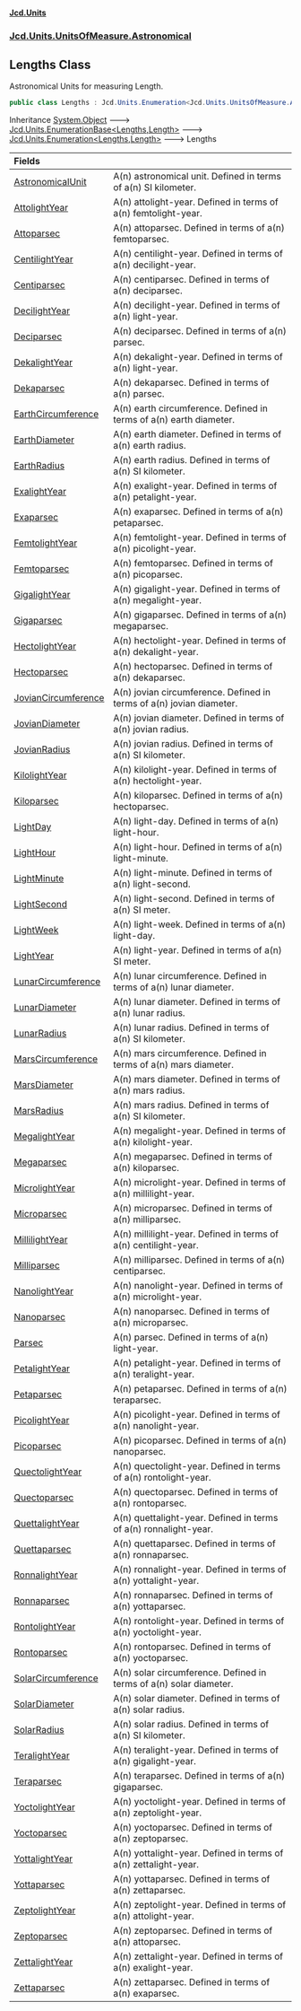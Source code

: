 #### [Jcd.Units](index.md 'index')
### [Jcd.Units.UnitsOfMeasure.Astronomical](Jcd.Units.UnitsOfMeasure.Astronomical.md 'Jcd.Units.UnitsOfMeasure.Astronomical')

## Lengths Class

Astronomical Units for measuring Length.

```csharp
public class Lengths : Jcd.Units.Enumeration<Jcd.Units.UnitsOfMeasure.Astronomical.Lengths, Jcd.Units.UnitTypes.Length>
```

Inheritance [System.Object](https://docs.microsoft.com/en-us/dotnet/api/System.Object 'System.Object') &#129106; [Jcd.Units.EnumerationBase&lt;](Jcd.Units.EnumerationBase_TEnumeration,T_.md 'Jcd.Units.EnumerationBase<TEnumeration,T>')[Lengths](Jcd.Units.UnitsOfMeasure.Astronomical.Lengths.md 'Jcd.Units.UnitsOfMeasure.Astronomical.Lengths')[,](Jcd.Units.EnumerationBase_TEnumeration,T_.md 'Jcd.Units.EnumerationBase<TEnumeration,T>')[Length](Jcd.Units.UnitTypes.Length.md 'Jcd.Units.UnitTypes.Length')[&gt;](Jcd.Units.EnumerationBase_TEnumeration,T_.md 'Jcd.Units.EnumerationBase<TEnumeration,T>') &#129106; [Jcd.Units.Enumeration&lt;](Jcd.Units.Enumeration_TEnumeration,T_.md 'Jcd.Units.Enumeration<TEnumeration,T>')[Lengths](Jcd.Units.UnitsOfMeasure.Astronomical.Lengths.md 'Jcd.Units.UnitsOfMeasure.Astronomical.Lengths')[,](Jcd.Units.Enumeration_TEnumeration,T_.md 'Jcd.Units.Enumeration<TEnumeration,T>')[Length](Jcd.Units.UnitTypes.Length.md 'Jcd.Units.UnitTypes.Length')[&gt;](Jcd.Units.Enumeration_TEnumeration,T_.md 'Jcd.Units.Enumeration<TEnumeration,T>') &#129106; Lengths

| Fields | |
| :--- | :--- |
| [AstronomicalUnit](Jcd.Units.UnitsOfMeasure.Astronomical.Lengths.AstronomicalUnit.md 'Jcd.Units.UnitsOfMeasure.Astronomical.Lengths.AstronomicalUnit') | A(n) astronomical unit. Defined in terms of a(n) SI kilometer. |
| [AttolightYear](Jcd.Units.UnitsOfMeasure.Astronomical.Lengths.AttolightYear.md 'Jcd.Units.UnitsOfMeasure.Astronomical.Lengths.AttolightYear') | A(n) attolight-year. Defined in terms of a(n) femtolight-year. |
| [Attoparsec](Jcd.Units.UnitsOfMeasure.Astronomical.Lengths.Attoparsec.md 'Jcd.Units.UnitsOfMeasure.Astronomical.Lengths.Attoparsec') | A(n) attoparsec. Defined in terms of a(n) femtoparsec. |
| [CentilightYear](Jcd.Units.UnitsOfMeasure.Astronomical.Lengths.CentilightYear.md 'Jcd.Units.UnitsOfMeasure.Astronomical.Lengths.CentilightYear') | A(n) centilight-year. Defined in terms of a(n) decilight-year. |
| [Centiparsec](Jcd.Units.UnitsOfMeasure.Astronomical.Lengths.Centiparsec.md 'Jcd.Units.UnitsOfMeasure.Astronomical.Lengths.Centiparsec') | A(n) centiparsec. Defined in terms of a(n) deciparsec. |
| [DecilightYear](Jcd.Units.UnitsOfMeasure.Astronomical.Lengths.DecilightYear.md 'Jcd.Units.UnitsOfMeasure.Astronomical.Lengths.DecilightYear') | A(n) decilight-year. Defined in terms of a(n) light-year. |
| [Deciparsec](Jcd.Units.UnitsOfMeasure.Astronomical.Lengths.Deciparsec.md 'Jcd.Units.UnitsOfMeasure.Astronomical.Lengths.Deciparsec') | A(n) deciparsec. Defined in terms of a(n) parsec. |
| [DekalightYear](Jcd.Units.UnitsOfMeasure.Astronomical.Lengths.DekalightYear.md 'Jcd.Units.UnitsOfMeasure.Astronomical.Lengths.DekalightYear') | A(n) dekalight-year. Defined in terms of a(n) light-year. |
| [Dekaparsec](Jcd.Units.UnitsOfMeasure.Astronomical.Lengths.Dekaparsec.md 'Jcd.Units.UnitsOfMeasure.Astronomical.Lengths.Dekaparsec') | A(n) dekaparsec. Defined in terms of a(n) parsec. |
| [EarthCircumference](Jcd.Units.UnitsOfMeasure.Astronomical.Lengths.EarthCircumference.md 'Jcd.Units.UnitsOfMeasure.Astronomical.Lengths.EarthCircumference') | A(n) earth circumference. Defined in terms of a(n) earth diameter. |
| [EarthDiameter](Jcd.Units.UnitsOfMeasure.Astronomical.Lengths.EarthDiameter.md 'Jcd.Units.UnitsOfMeasure.Astronomical.Lengths.EarthDiameter') | A(n) earth diameter. Defined in terms of a(n) earth radius. |
| [EarthRadius](Jcd.Units.UnitsOfMeasure.Astronomical.Lengths.EarthRadius.md 'Jcd.Units.UnitsOfMeasure.Astronomical.Lengths.EarthRadius') | A(n) earth radius. Defined in terms of a(n) SI kilometer. |
| [ExalightYear](Jcd.Units.UnitsOfMeasure.Astronomical.Lengths.ExalightYear.md 'Jcd.Units.UnitsOfMeasure.Astronomical.Lengths.ExalightYear') | A(n) exalight-year. Defined in terms of a(n) petalight-year. |
| [Exaparsec](Jcd.Units.UnitsOfMeasure.Astronomical.Lengths.Exaparsec.md 'Jcd.Units.UnitsOfMeasure.Astronomical.Lengths.Exaparsec') | A(n) exaparsec. Defined in terms of a(n) petaparsec. |
| [FemtolightYear](Jcd.Units.UnitsOfMeasure.Astronomical.Lengths.FemtolightYear.md 'Jcd.Units.UnitsOfMeasure.Astronomical.Lengths.FemtolightYear') | A(n) femtolight-year. Defined in terms of a(n) picolight-year. |
| [Femtoparsec](Jcd.Units.UnitsOfMeasure.Astronomical.Lengths.Femtoparsec.md 'Jcd.Units.UnitsOfMeasure.Astronomical.Lengths.Femtoparsec') | A(n) femtoparsec. Defined in terms of a(n) picoparsec. |
| [GigalightYear](Jcd.Units.UnitsOfMeasure.Astronomical.Lengths.GigalightYear.md 'Jcd.Units.UnitsOfMeasure.Astronomical.Lengths.GigalightYear') | A(n) gigalight-year. Defined in terms of a(n) megalight-year. |
| [Gigaparsec](Jcd.Units.UnitsOfMeasure.Astronomical.Lengths.Gigaparsec.md 'Jcd.Units.UnitsOfMeasure.Astronomical.Lengths.Gigaparsec') | A(n) gigaparsec. Defined in terms of a(n) megaparsec. |
| [HectolightYear](Jcd.Units.UnitsOfMeasure.Astronomical.Lengths.HectolightYear.md 'Jcd.Units.UnitsOfMeasure.Astronomical.Lengths.HectolightYear') | A(n) hectolight-year. Defined in terms of a(n) dekalight-year. |
| [Hectoparsec](Jcd.Units.UnitsOfMeasure.Astronomical.Lengths.Hectoparsec.md 'Jcd.Units.UnitsOfMeasure.Astronomical.Lengths.Hectoparsec') | A(n) hectoparsec. Defined in terms of a(n) dekaparsec. |
| [JovianCircumference](Jcd.Units.UnitsOfMeasure.Astronomical.Lengths.JovianCircumference.md 'Jcd.Units.UnitsOfMeasure.Astronomical.Lengths.JovianCircumference') | A(n) jovian circumference. Defined in terms of a(n) jovian diameter. |
| [JovianDiameter](Jcd.Units.UnitsOfMeasure.Astronomical.Lengths.JovianDiameter.md 'Jcd.Units.UnitsOfMeasure.Astronomical.Lengths.JovianDiameter') | A(n) jovian diameter. Defined in terms of a(n) jovian radius. |
| [JovianRadius](Jcd.Units.UnitsOfMeasure.Astronomical.Lengths.JovianRadius.md 'Jcd.Units.UnitsOfMeasure.Astronomical.Lengths.JovianRadius') | A(n) jovian radius. Defined in terms of a(n) SI kilometer. |
| [KilolightYear](Jcd.Units.UnitsOfMeasure.Astronomical.Lengths.KilolightYear.md 'Jcd.Units.UnitsOfMeasure.Astronomical.Lengths.KilolightYear') | A(n) kilolight-year. Defined in terms of a(n) hectolight-year. |
| [Kiloparsec](Jcd.Units.UnitsOfMeasure.Astronomical.Lengths.Kiloparsec.md 'Jcd.Units.UnitsOfMeasure.Astronomical.Lengths.Kiloparsec') | A(n) kiloparsec. Defined in terms of a(n) hectoparsec. |
| [LightDay](Jcd.Units.UnitsOfMeasure.Astronomical.Lengths.LightDay.md 'Jcd.Units.UnitsOfMeasure.Astronomical.Lengths.LightDay') | A(n) light-day. Defined in terms of a(n) light-hour. |
| [LightHour](Jcd.Units.UnitsOfMeasure.Astronomical.Lengths.LightHour.md 'Jcd.Units.UnitsOfMeasure.Astronomical.Lengths.LightHour') | A(n) light-hour. Defined in terms of a(n) light-minute. |
| [LightMinute](Jcd.Units.UnitsOfMeasure.Astronomical.Lengths.LightMinute.md 'Jcd.Units.UnitsOfMeasure.Astronomical.Lengths.LightMinute') | A(n) light-minute. Defined in terms of a(n) light-second. |
| [LightSecond](Jcd.Units.UnitsOfMeasure.Astronomical.Lengths.LightSecond.md 'Jcd.Units.UnitsOfMeasure.Astronomical.Lengths.LightSecond') | A(n) light-second. Defined in terms of a(n) SI meter. |
| [LightWeek](Jcd.Units.UnitsOfMeasure.Astronomical.Lengths.LightWeek.md 'Jcd.Units.UnitsOfMeasure.Astronomical.Lengths.LightWeek') | A(n) light-week. Defined in terms of a(n) light-day. |
| [LightYear](Jcd.Units.UnitsOfMeasure.Astronomical.Lengths.LightYear.md 'Jcd.Units.UnitsOfMeasure.Astronomical.Lengths.LightYear') | A(n) light-year. Defined in terms of a(n) SI meter. |
| [LunarCircumference](Jcd.Units.UnitsOfMeasure.Astronomical.Lengths.LunarCircumference.md 'Jcd.Units.UnitsOfMeasure.Astronomical.Lengths.LunarCircumference') | A(n) lunar circumference. Defined in terms of a(n) lunar diameter. |
| [LunarDiameter](Jcd.Units.UnitsOfMeasure.Astronomical.Lengths.LunarDiameter.md 'Jcd.Units.UnitsOfMeasure.Astronomical.Lengths.LunarDiameter') | A(n) lunar diameter. Defined in terms of a(n) lunar radius. |
| [LunarRadius](Jcd.Units.UnitsOfMeasure.Astronomical.Lengths.LunarRadius.md 'Jcd.Units.UnitsOfMeasure.Astronomical.Lengths.LunarRadius') | A(n) lunar radius. Defined in terms of a(n) SI kilometer. |
| [MarsCircumference](Jcd.Units.UnitsOfMeasure.Astronomical.Lengths.MarsCircumference.md 'Jcd.Units.UnitsOfMeasure.Astronomical.Lengths.MarsCircumference') | A(n) mars circumference. Defined in terms of a(n) mars diameter. |
| [MarsDiameter](Jcd.Units.UnitsOfMeasure.Astronomical.Lengths.MarsDiameter.md 'Jcd.Units.UnitsOfMeasure.Astronomical.Lengths.MarsDiameter') | A(n) mars diameter. Defined in terms of a(n) mars radius. |
| [MarsRadius](Jcd.Units.UnitsOfMeasure.Astronomical.Lengths.MarsRadius.md 'Jcd.Units.UnitsOfMeasure.Astronomical.Lengths.MarsRadius') | A(n) mars radius. Defined in terms of a(n) SI kilometer. |
| [MegalightYear](Jcd.Units.UnitsOfMeasure.Astronomical.Lengths.MegalightYear.md 'Jcd.Units.UnitsOfMeasure.Astronomical.Lengths.MegalightYear') | A(n) megalight-year. Defined in terms of a(n) kilolight-year. |
| [Megaparsec](Jcd.Units.UnitsOfMeasure.Astronomical.Lengths.Megaparsec.md 'Jcd.Units.UnitsOfMeasure.Astronomical.Lengths.Megaparsec') | A(n) megaparsec. Defined in terms of a(n) kiloparsec. |
| [MicrolightYear](Jcd.Units.UnitsOfMeasure.Astronomical.Lengths.MicrolightYear.md 'Jcd.Units.UnitsOfMeasure.Astronomical.Lengths.MicrolightYear') | A(n) microlight-year. Defined in terms of a(n) millilight-year. |
| [Microparsec](Jcd.Units.UnitsOfMeasure.Astronomical.Lengths.Microparsec.md 'Jcd.Units.UnitsOfMeasure.Astronomical.Lengths.Microparsec') | A(n) microparsec. Defined in terms of a(n) milliparsec. |
| [MillilightYear](Jcd.Units.UnitsOfMeasure.Astronomical.Lengths.MillilightYear.md 'Jcd.Units.UnitsOfMeasure.Astronomical.Lengths.MillilightYear') | A(n) millilight-year. Defined in terms of a(n) centilight-year. |
| [Milliparsec](Jcd.Units.UnitsOfMeasure.Astronomical.Lengths.Milliparsec.md 'Jcd.Units.UnitsOfMeasure.Astronomical.Lengths.Milliparsec') | A(n) milliparsec. Defined in terms of a(n) centiparsec. |
| [NanolightYear](Jcd.Units.UnitsOfMeasure.Astronomical.Lengths.NanolightYear.md 'Jcd.Units.UnitsOfMeasure.Astronomical.Lengths.NanolightYear') | A(n) nanolight-year. Defined in terms of a(n) microlight-year. |
| [Nanoparsec](Jcd.Units.UnitsOfMeasure.Astronomical.Lengths.Nanoparsec.md 'Jcd.Units.UnitsOfMeasure.Astronomical.Lengths.Nanoparsec') | A(n) nanoparsec. Defined in terms of a(n) microparsec. |
| [Parsec](Jcd.Units.UnitsOfMeasure.Astronomical.Lengths.Parsec.md 'Jcd.Units.UnitsOfMeasure.Astronomical.Lengths.Parsec') | A(n) parsec. Defined in terms of a(n) light-year. |
| [PetalightYear](Jcd.Units.UnitsOfMeasure.Astronomical.Lengths.PetalightYear.md 'Jcd.Units.UnitsOfMeasure.Astronomical.Lengths.PetalightYear') | A(n) petalight-year. Defined in terms of a(n) teralight-year. |
| [Petaparsec](Jcd.Units.UnitsOfMeasure.Astronomical.Lengths.Petaparsec.md 'Jcd.Units.UnitsOfMeasure.Astronomical.Lengths.Petaparsec') | A(n) petaparsec. Defined in terms of a(n) teraparsec. |
| [PicolightYear](Jcd.Units.UnitsOfMeasure.Astronomical.Lengths.PicolightYear.md 'Jcd.Units.UnitsOfMeasure.Astronomical.Lengths.PicolightYear') | A(n) picolight-year. Defined in terms of a(n) nanolight-year. |
| [Picoparsec](Jcd.Units.UnitsOfMeasure.Astronomical.Lengths.Picoparsec.md 'Jcd.Units.UnitsOfMeasure.Astronomical.Lengths.Picoparsec') | A(n) picoparsec. Defined in terms of a(n) nanoparsec. |
| [QuectolightYear](Jcd.Units.UnitsOfMeasure.Astronomical.Lengths.QuectolightYear.md 'Jcd.Units.UnitsOfMeasure.Astronomical.Lengths.QuectolightYear') | A(n) quectolight-year. Defined in terms of a(n) rontolight-year. |
| [Quectoparsec](Jcd.Units.UnitsOfMeasure.Astronomical.Lengths.Quectoparsec.md 'Jcd.Units.UnitsOfMeasure.Astronomical.Lengths.Quectoparsec') | A(n) quectoparsec. Defined in terms of a(n) rontoparsec. |
| [QuettalightYear](Jcd.Units.UnitsOfMeasure.Astronomical.Lengths.QuettalightYear.md 'Jcd.Units.UnitsOfMeasure.Astronomical.Lengths.QuettalightYear') | A(n) quettalight-year. Defined in terms of a(n) ronnalight-year. |
| [Quettaparsec](Jcd.Units.UnitsOfMeasure.Astronomical.Lengths.Quettaparsec.md 'Jcd.Units.UnitsOfMeasure.Astronomical.Lengths.Quettaparsec') | A(n) quettaparsec. Defined in terms of a(n) ronnaparsec. |
| [RonnalightYear](Jcd.Units.UnitsOfMeasure.Astronomical.Lengths.RonnalightYear.md 'Jcd.Units.UnitsOfMeasure.Astronomical.Lengths.RonnalightYear') | A(n) ronnalight-year. Defined in terms of a(n) yottalight-year. |
| [Ronnaparsec](Jcd.Units.UnitsOfMeasure.Astronomical.Lengths.Ronnaparsec.md 'Jcd.Units.UnitsOfMeasure.Astronomical.Lengths.Ronnaparsec') | A(n) ronnaparsec. Defined in terms of a(n) yottaparsec. |
| [RontolightYear](Jcd.Units.UnitsOfMeasure.Astronomical.Lengths.RontolightYear.md 'Jcd.Units.UnitsOfMeasure.Astronomical.Lengths.RontolightYear') | A(n) rontolight-year. Defined in terms of a(n) yoctolight-year. |
| [Rontoparsec](Jcd.Units.UnitsOfMeasure.Astronomical.Lengths.Rontoparsec.md 'Jcd.Units.UnitsOfMeasure.Astronomical.Lengths.Rontoparsec') | A(n) rontoparsec. Defined in terms of a(n) yoctoparsec. |
| [SolarCircumference](Jcd.Units.UnitsOfMeasure.Astronomical.Lengths.SolarCircumference.md 'Jcd.Units.UnitsOfMeasure.Astronomical.Lengths.SolarCircumference') | A(n) solar circumference. Defined in terms of a(n) solar diameter. |
| [SolarDiameter](Jcd.Units.UnitsOfMeasure.Astronomical.Lengths.SolarDiameter.md 'Jcd.Units.UnitsOfMeasure.Astronomical.Lengths.SolarDiameter') | A(n) solar diameter. Defined in terms of a(n) solar radius. |
| [SolarRadius](Jcd.Units.UnitsOfMeasure.Astronomical.Lengths.SolarRadius.md 'Jcd.Units.UnitsOfMeasure.Astronomical.Lengths.SolarRadius') | A(n) solar radius. Defined in terms of a(n) SI kilometer. |
| [TeralightYear](Jcd.Units.UnitsOfMeasure.Astronomical.Lengths.TeralightYear.md 'Jcd.Units.UnitsOfMeasure.Astronomical.Lengths.TeralightYear') | A(n) teralight-year. Defined in terms of a(n) gigalight-year. |
| [Teraparsec](Jcd.Units.UnitsOfMeasure.Astronomical.Lengths.Teraparsec.md 'Jcd.Units.UnitsOfMeasure.Astronomical.Lengths.Teraparsec') | A(n) teraparsec. Defined in terms of a(n) gigaparsec. |
| [YoctolightYear](Jcd.Units.UnitsOfMeasure.Astronomical.Lengths.YoctolightYear.md 'Jcd.Units.UnitsOfMeasure.Astronomical.Lengths.YoctolightYear') | A(n) yoctolight-year. Defined in terms of a(n) zeptolight-year. |
| [Yoctoparsec](Jcd.Units.UnitsOfMeasure.Astronomical.Lengths.Yoctoparsec.md 'Jcd.Units.UnitsOfMeasure.Astronomical.Lengths.Yoctoparsec') | A(n) yoctoparsec. Defined in terms of a(n) zeptoparsec. |
| [YottalightYear](Jcd.Units.UnitsOfMeasure.Astronomical.Lengths.YottalightYear.md 'Jcd.Units.UnitsOfMeasure.Astronomical.Lengths.YottalightYear') | A(n) yottalight-year. Defined in terms of a(n) zettalight-year. |
| [Yottaparsec](Jcd.Units.UnitsOfMeasure.Astronomical.Lengths.Yottaparsec.md 'Jcd.Units.UnitsOfMeasure.Astronomical.Lengths.Yottaparsec') | A(n) yottaparsec. Defined in terms of a(n) zettaparsec. |
| [ZeptolightYear](Jcd.Units.UnitsOfMeasure.Astronomical.Lengths.ZeptolightYear.md 'Jcd.Units.UnitsOfMeasure.Astronomical.Lengths.ZeptolightYear') | A(n) zeptolight-year. Defined in terms of a(n) attolight-year. |
| [Zeptoparsec](Jcd.Units.UnitsOfMeasure.Astronomical.Lengths.Zeptoparsec.md 'Jcd.Units.UnitsOfMeasure.Astronomical.Lengths.Zeptoparsec') | A(n) zeptoparsec. Defined in terms of a(n) attoparsec. |
| [ZettalightYear](Jcd.Units.UnitsOfMeasure.Astronomical.Lengths.ZettalightYear.md 'Jcd.Units.UnitsOfMeasure.Astronomical.Lengths.ZettalightYear') | A(n) zettalight-year. Defined in terms of a(n) exalight-year. |
| [Zettaparsec](Jcd.Units.UnitsOfMeasure.Astronomical.Lengths.Zettaparsec.md 'Jcd.Units.UnitsOfMeasure.Astronomical.Lengths.Zettaparsec') | A(n) zettaparsec. Defined in terms of a(n) exaparsec. |
